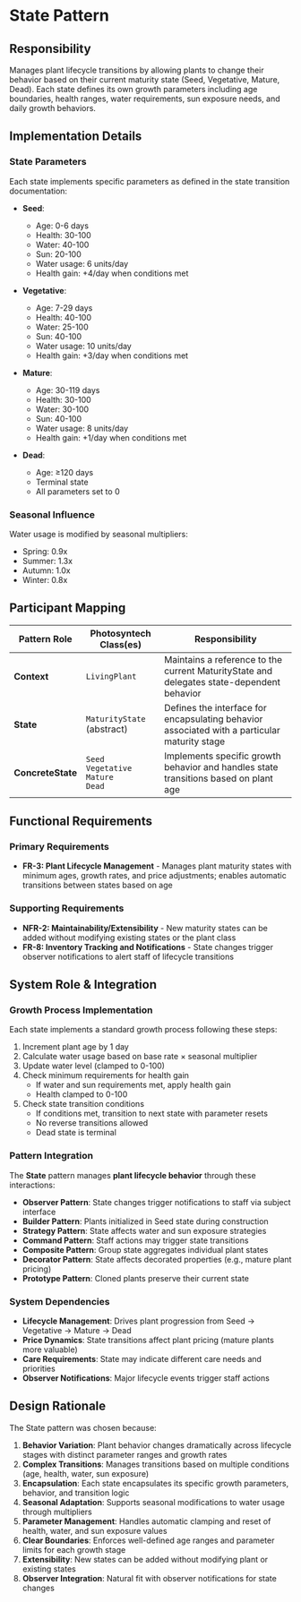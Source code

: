 # State Pattern

## Responsibility
Manages plant lifecycle transitions by allowing plants to change their behavior based on their current maturity state (Seed, Vegetative, Mature, Dead). Each state defines its own growth parameters including age boundaries, health ranges, water requirements, sun exposure needs, and daily growth behaviors.

## Implementation Details

### State Parameters
Each state implements specific parameters as defined in the state transition documentation:

- **Seed**: 
  - Age: 0-6 days
  - Health: 30-100
  - Water: 40-100
  - Sun: 20-100
  - Water usage: 6 units/day
  - Health gain: +4/day when conditions met

- **Vegetative**:
  - Age: 7-29 days
  - Health: 40-100
  - Water: 25-100
  - Sun: 40-100
  - Water usage: 10 units/day
  - Health gain: +3/day when conditions met

- **Mature**:
  - Age: 30-119 days
  - Health: 30-100
  - Water: 30-100
  - Sun: 40-100
  - Water usage: 8 units/day
  - Health gain: +1/day when conditions met

- **Dead**:
  - Age: ≥120 days
  - Terminal state
  - All parameters set to 0

### Seasonal Influence
Water usage is modified by seasonal multipliers:
- Spring: 0.9x
- Summer: 1.3x
- Autumn: 1.0x
- Winter: 0.8x

## Participant Mapping

| Pattern Role | Photosyntech Class(es) | Responsibility |
|--------------|------------------------|----------------|
| **Context** | `LivingPlant` | Maintains a reference to the current MaturityState and delegates state-dependent behavior |
| **State** | `MaturityState` (abstract) | Defines the interface for encapsulating behavior associated with a particular maturity stage |
| **ConcreteState** | `Seed`<br>`Vegetative`<br>`Mature`<br>`Dead` | Implements specific growth behavior and handles state transitions based on plant age |

## Functional Requirements

### Primary Requirements
- **FR-3: Plant Lifecycle Management** - Manages plant maturity states with minimum ages, growth rates, and price adjustments; enables automatic transitions between states based on age

### Supporting Requirements
- **NFR-2: Maintainability/Extensibility** - New maturity states can be added without modifying existing states or the plant class
- **FR-8: Inventory Tracking and Notifications** - State changes trigger observer notifications to alert staff of lifecycle transitions

## System Role & Integration

### Growth Process Implementation
Each state implements a standard growth process following these steps:
1. Increment plant age by 1 day
2. Calculate water usage based on base rate × seasonal multiplier
3. Update water level (clamped to 0-100)
4. Check minimum requirements for health gain
   - If water and sun requirements met, apply health gain
   - Health clamped to 0-100
5. Check state transition conditions
   - If conditions met, transition to next state with parameter resets
   - No reverse transitions allowed
   - Dead state is terminal

### Pattern Integration
The **State** pattern manages **plant lifecycle behavior** through these interactions:

- **Observer Pattern**: State changes trigger notifications to staff via subject interface
- **Builder Pattern**: Plants initialized in Seed state during construction
- **Strategy Pattern**: State affects water and sun exposure strategies
- **Command Pattern**: Staff actions may trigger state transitions
- **Composite Pattern**: Group state aggregates individual plant states
- **Decorator Pattern**: State affects decorated properties (e.g., mature plant pricing)
- **Prototype Pattern**: Cloned plants preserve their current state

### System Dependencies
- **Lifecycle Management**: Drives plant progression from Seed → Vegetative → Mature → Dead
- **Price Dynamics**: State transitions affect plant pricing (mature plants more valuable)
- **Care Requirements**: State may indicate different care needs and priorities
- **Observer Notifications**: Major lifecycle events trigger staff actions

## Design Rationale

The State pattern was chosen because:
1. **Behavior Variation**: Plant behavior changes dramatically across lifecycle stages with distinct parameter ranges and growth rates
2. **Complex Transitions**: Manages transitions based on multiple conditions (age, health, water, sun exposure)
3. **Encapsulation**: Each state encapsulates its specific growth parameters, behavior, and transition logic
4. **Seasonal Adaptation**: Supports seasonal modifications to water usage through multipliers
5. **Parameter Management**: Handles automatic clamping and reset of health, water, and sun exposure values
6. **Clear Boundaries**: Enforces well-defined age ranges and parameter limits for each growth stage
7. **Extensibility**: New states can be added without modifying plant or existing states
8. **Observer Integration**: Natural fit with observer notifications for state changes


